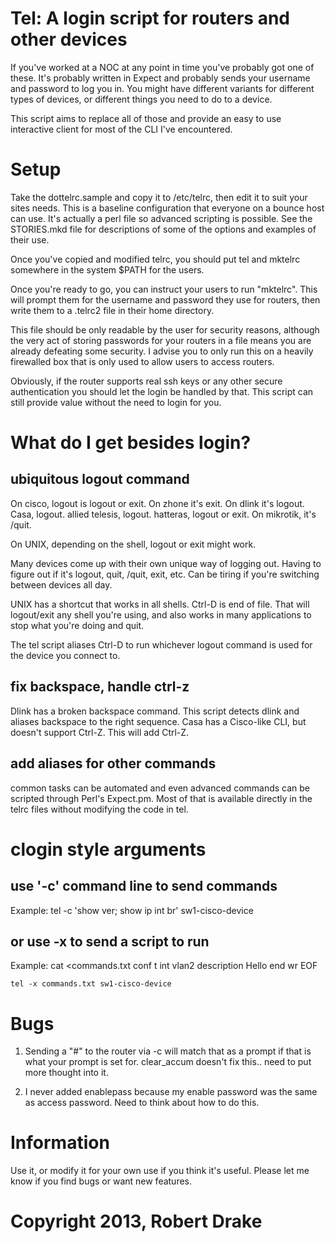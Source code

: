 # Tel: A login script for routers and other devices

If you've worked at a NOC at any point in time you've probably got one of
these.  It's probably written in Expect and probably sends your username and
password to log you in.  You might have different variants for different types
of devices, or different things you need to do to a device.

This script aims to replace all of those and provide an easy to use
interactive client for most of the CLI I've encountered.

# Setup

Take the dottelrc.sample and copy it to /etc/telrc, then edit it to suit your
sites needs.  This is a baseline configuration that everyone on a bounce host
can use.  It's actually a perl file so advanced scripting is possible.  See
the STORIES.mkd file for descriptions of some of the options and examples of
their use.

Once you've copied and modified telrc, you should put tel and mktelrc
somewhere in the system $PATH for the users.

Once you're ready to go, you can instruct your users to run "mktelrc".  This
will prompt them for the username and password they use for routers, then
write them to a .telrc2 file in their home directory.

This file should be only readable by the user for security reasons, although
the very act of storing passwords for your routers in a file means you are
already defeating some security.  I advise you to only run this on a heavily
firewalled box that is only used to allow users to access routers.

Obviously, if the router supports real ssh keys or any other secure
authentication you should let the login be handled by that.  This script can
still provide value without the need to login for you.

# What do I get besides login?

## ubiquitous logout command

On cisco, logout is logout or exit.  On zhone it's exit.  On dlink it's
logout.  Casa, logout.  allied telesis, logout.  hatteras, logout or exit.  On
mikrotik, it's /quit.

On UNIX, depending on the shell, logout or exit might work.

Many devices come up with their own unique way of logging out.  Having to
figure out if it's logout, quit, /quit, exit, etc.  Can be tiring if you're
switching between devices all day.

UNIX has a shortcut that works in all shells.  Ctrl-D is end of file.  That
will logout/exit any shell you're using, and also works in many applications
to stop what you're doing and quit.

The tel script aliases Ctrl-D to run whichever logout command is used for the
device you connect to.

## fix backspace, handle ctrl-z

Dlink has a broken backspace command.  This script detects dlink and aliases
backspace to the right sequence.  Casa has a Cisco-like CLI, but doesn't
support Ctrl-Z.  This will add Ctrl-Z.

## add aliases for other commands

common tasks can be automated and even advanced commands can be scripted
through Perl's Expect.pm.  Most of that is available directly in the telrc
files without modifying the code in tel.

# clogin style arguments

## use '-c' command line to send commands

Example: 
    tel -c 'show ver; show ip int br' sw1-cisco-device

## or use -x to send a script to run

Example:
    cat <<EOF>commands.txt
    conf t
     int vlan2
      description Hello
    end
    wr
    EOF

    tel -x commands.txt sw1-cisco-device
    

# Bugs

1.  Sending a "#" to the router via -c will match that as a prompt if that is what
    your prompt is set for.  clear_accum doesn't fix this.. need to put more
    thought into it.

2.  I never added enablepass because my enable password was the same as access
    password.  Need to think about how to do this.

# Information

Use it, or modify it for your own use if you think it's useful.  Please let me
know if you find bugs or want new features.

# Copyright 2013, Robert Drake
